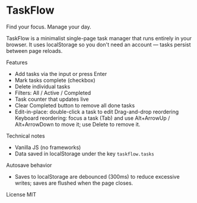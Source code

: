 # TaskFlow

Find your focus. Manage your day.

TaskFlow is a minimalist single-page task manager that runs entirely in your browser. It uses localStorage so you don't need an account — tasks persist between page reloads.

Features
- Add tasks via the input or press Enter
- Mark tasks complete (checkbox)
- Delete individual tasks
- Filters: All / Active / Completed
- Task counter that updates live
- Clear Completed button to remove all done tasks
- Edit-in-place: double-click a task to edit
 Drag-and-drop reordering
 Keyboard reordering: focus a task (Tab) and use Alt+ArrowUp / Alt+ArrowDown to move it; use Delete to remove it.


Technical notes
- Vanilla JS (no frameworks)
- Data saved in localStorage under the key `taskflow.tasks`
 
 Autosave behavior
 - Saves to localStorage are debounced (300ms) to reduce excessive writes; saves are flushed when the page closes.



License
MIT

